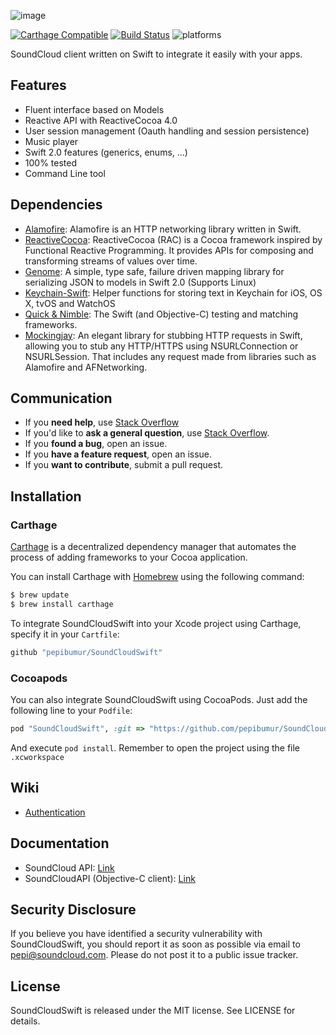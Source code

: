 ![image](https://github.com/pepibumur/SoundCloudSwift/blob/master/Assets/header.png?raw=true)

[![Carthage Compatible](https://img.shields.io/badge/Carthage-compatible-4BC51D.svg?style=flat)](https://github.com/Carthage/Carthage)
[![Build Status](https://travis-ci.org/pepibumur/SoundCloudSwift.svg?branch=feature%2Fmodels)](https://travis-ci.org/pepibumur/SoundCloudSwift)
![platforms](https://img.shields.io/badge/platform-ios|osx|watchos-lightgrey.svg?style=flat)

SoundCloud client written on Swift to integrate it easily with your apps.

## Features
- Fluent interface based on Models
- Reactive API with ReactiveCocoa 4.0
- User session management (Oauth handling and session persistence)
- Music player
- Swift 2.0 features (generics, enums, ...)
- 100% tested
- Command Line tool

## Dependencies
- [Alamofire](https://github.com/Alamofire/Alamofire): Alamofire is an HTTP networking library written in Swift.
- [ReactiveCocoa](https://github.com/ReactiveCocoa/ReactiveCocoa): ReactiveCocoa (RAC) is a Cocoa framework inspired by Functional Reactive Programming. It provides APIs for composing and transforming streams of values over time.
- [Genome](https://github.com/LoganWright/Genome): A simple, type safe, failure driven mapping library for serializing JSON to models in Swift 2.0 (Supports Linux)
- [Keychain-Swift](https://github.com/marketplacer/keychain-swift): Helper functions for storing text in Keychain for iOS, OS X, tvOS and WatchOS
- [Quick & Nimble](https://github.com/quick): The Swift (and Objective-C) testing and matching frameworks.
- [Mockingjay](https://github.com/kylef/Mockingjay): An elegant library for stubbing HTTP requests in Swift, allowing you to stub any HTTP/HTTPS using NSURLConnection or NSURLSession. That includes any request made from libraries such as Alamofire and AFNetworking.

## Communication
- If you **need help**, use [Stack Overflow](http://stackoverflow.com/questions/tagged/soundcloudswift)
- If you'd like to **ask a general question**, use [Stack Overflow](http://stackoverflow.com/questions/tagged/soundcloudswift).
- If you **found a bug**, open an issue.
- If you **have a feature request**, open an issue.
- If you **want to contribute**, submit a pull request.

## Installation
### Carthage

[Carthage](https://github.com/Carthage/Carthage) is a decentralized dependency manager that automates the process of adding frameworks to your Cocoa application.

You can install Carthage with [Homebrew](http://brew.sh/) using the following command:

```bash
$ brew update
$ brew install carthage
```

To integrate SoundCloudSwift into your Xcode project using Carthage, specify it in your `Cartfile`:

```ruby
github "pepibumur/SoundCloudSwift"
```

### Cocoapods

You can also integrate SoundCloudSwift using CocoaPods. Just add the following line to your `Podfile`:

```ruby
pod "SoundCloudSwift", :git => "https://github.com/pepibumur/SoundCloudSwift.git"
```

And execute `pod install`. Remember to open the project using the file `.xcworkspace`


## Wiki

- [Authentication](Wiki/authentication.md)

## Documentation
- SoundCloud API: [Link](https://developers.soundcloud.com/docs/api/guide)
- SoundCloudAPI (Objective-C client): [Link](https://github.com/soundcloud/CocoaSoundCloudAPI)

## Security Disclosure

If you believe you have identified a security vulnerability with SoundCloudSwift, you should report it as soon as possible via email to pepi@soundcloud.com. Please do not post it to a public issue tracker.

## License

SoundCloudSwift is released under the MIT license. See LICENSE for details.
